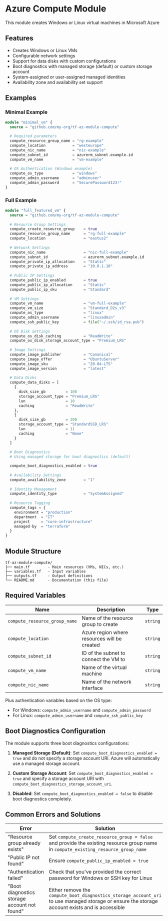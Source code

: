 # Azure Compute Module

This module creates Windows or Linux virtual machines in Microsoft Azure

## Features

- Creates Windows or Linux VMs
- Configurable network settings
- Support for data disks with custom configurations
- Boot diagnostics with managed storage (default) or custom storage account
- System-assigned or user-assigned managed identities
- Availability zone and availability set support

## Examples

### Minimal Example

```terraform
module "minimal_vm" {
  source = "github.com/my-org/tf-az-module-compute"

  # Required parameters
  compute_resource_group_name = "rg-example"
  compute_location            = "westeurope"
  compute_nic_name            = "nic-example"
  compute_subnet_id           = azurerm_subnet.example.id
  compute_vm_name             = "vm-example"
  
  # OS Authentication (Windows example)
  compute_os_type             = "windows"
  compute_admin_username      = "adminuser"
  compute_admin_password      = "SecurePassword123!"
}
```

### Full Example

```terraform
module "full_featured_vm" {
  source = "github.com/my-org/tf-az-module-compute"
  
  # Resource Group Settings
  compute_create_resource_group    = true
  compute_resource_group_name      = "rg-full-example"
  compute_location                 = "eastus2"
  
  # Network Settings
  compute_nic_name                 = "nic-full-example"
  compute_subnet_id                = azurerm_subnet.example.id
  compute_private_ip_allocation    = "Static"
  compute_private_ip_address       = "10.0.1.10"
  
  # Public IP Settings
  compute_public_ip_enabled        = true
  compute_public_ip_allocation     = "Static"
  compute_public_ip_sku            = "Standard"
  
  # VM Settings
  compute_vm_name                  = "vm-full-example"
  compute_vm_size                  = "Standard_D2s_v3"
  compute_os_type                  = "linux"
  compute_admin_username           = "linuxadmin"
  compute_ssh_public_key           = file("~/.ssh/id_rsa.pub")
  
  # OS Disk Settings
  compute_os_disk_caching          = "ReadWrite"
  compute_os_disk_storage_account_type = "Premium_LRS"
  
  # Image Settings
  compute_image_publisher          = "Canonical"
  compute_image_offer              = "UbuntuServer"
  compute_image_sku                = "20.04-LTS"
  compute_image_version            = "latest"
  
  # Data Disks
  compute_data_disks = [
    {
      disk_size_gb         = 100
      storage_account_type = "Premium_LRS"
      lun                  = 10
      caching              = "ReadWrite"
    },
    {
      disk_size_gb         = 200
      storage_account_type = "StandardSSD_LRS"
      lun                  = 11
      caching              = "None"
    }
  ]
  
  # Boot Diagnostics
  # Using managed storage for boot diagnostics (default)

  compute_boot_diagnostics_enabled = true
  
  # Availability Settings
  compute_availability_zone        = "1"
  
  # Identity Management
  compute_identity_type            = "SystemAssigned"
  
  # Resource Tagging
  compute_tags = {
    environment = "production"
    department  = "IT"
    project     = "core-infrastructure"
    managed-by  = "terraform"
  }
}
```

## Module Structure

```
tf-az-module-compute/
├── main.tf        - Main resources (VMs, NICs, etc.)
├── variables.tf   - Input variables
├── outputs.tf     - Output definitions
└── README.md      - Documentation (this file)
```

## Required Variables

| Name | Description | Type |
|------|-------------|------|
| `compute_resource_group_name` | Name of the resource group to create | `string` |
| `compute_location` | Azure region where resources will be created | `string` |
| `compute_subnet_id` | ID of the subnet to connect the VM to | `string` |
| `compute_vm_name` | Name of the virtual machine | `string` |
| `compute_nic_name` | Name of the network interface | `string` |

Plus authentication variables based on the OS type:
- For Windows: `compute_admin_username` and `compute_admin_password`
- For Linux: `compute_admin_username` and `compute_ssh_public_key`

## Boot Diagnostics Configuration

The module supports three boot diagnostics configurations:

1. **Managed Storage (Default)**: Set `compute_boot_diagnostics_enabled = true` and do not specify a storage account URI. Azure will automatically use a managed storage account.

2. **Custom Storage Account**: Set `compute_boot_diagnostics_enabled = true` and specify a storage account URI with `compute_boot_diagnostics_storage_account_uri`.

3. **Disabled**: Set `compute_boot_diagnostics_enabled = false` to disable boot diagnostics completely.

## Common Errors and Solutions

| Error | Solution |
|-------|----------|
| "Resource group already exists" | Set `compute_create_resource_group = false` and provide the existing resource group name in `compute_existing_resource_group_name` |
| "Public IP not found" | Ensure `compute_public_ip_enabled = true` |
| "Authentication failed" | Check that you've provided the correct password for Windows or SSH key for Linux |
| "Boot diagnostics storage account not found" | Either remove the `compute_boot_diagnostics_storage_account_uri` to use managed storage or ensure the storage account exists and is accessible |

